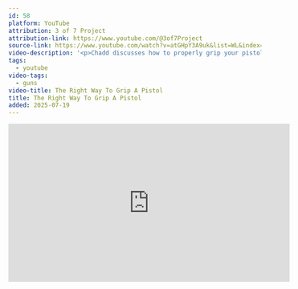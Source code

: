 ```yaml
---
id: 58
platform: YouTube
attribution: 3 of 7 Project
attribution-link: https://www.youtube.com/@3of7Project
source-link: https://www.youtube.com/watch?v=atGHpY3A9uk&list=WL&index=208
video-description: '<p>Chadd discusses how to properly grip your pistol. What do you think of these tips?</p><p>Thank you for supporting Three of Seven Project at:   / threeofseven  </p><p>Three of Seven Project Store: <a href="https://3of7projectstore.com">https://3of7projectstore.com</a></p><p>Nuff Said</p>'
tags:
  - youtube
video-tags:
  - guns
video-title: The Right Way To Grip A Pistol
title: The Right Way To Grip A Pistol
added: 2025-07-19
---
```

<iframe width="560" height="315" src="https://www.youtube-nocookie.com/embed/atGHpY3A9uk?si=D7Q_Zxa1nEONn8a3" title="YouTube video player" frameborder="0" allow="accelerometer; autoplay; clipboard-write; encrypted-media; gyroscope; picture-in-picture; web-share" referrerpolicy="strict-origin-when-cross-origin" allowfullscreen></iframe>